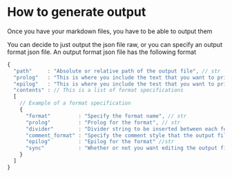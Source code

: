 # How to generate output

Once you have your markdown files, you have to be able to output them

You can decide to just output the json file raw, or you can specify an output format json file.
An output format json file has the following format
```javascript
{
  "path"     : "Absolute or relative path of the output file", // str
  "prolog"   : "This is where you include the text that you want to print at the top of the file", // str
  "epilog"   : "This is where you include the test that you want to print at the bottom of the file", // str
  "contents" : // This is a list of format specifications
  [
    // Example of a format specification
    {
      "format"         : "Specify the format name", // str
      "prolog"         : "Prolog for the format", // str
      "divider"        : "Divider string to be inserted between each format" // str
      "comment_format" : "Specify the comment style that the output file has, so that the actual output hides the hash and everything. This string should include @!content!@ to specify where the commented text should go. For example, in c it would be \/\/@!content!@. However, you can leave this out." // str
      "epilog"         : "Epilog for the format" //str
      "sync"           : "Whether or not you want editing the output file to make changes to the original definition."  // ** bool
    }
  ]
}
```

